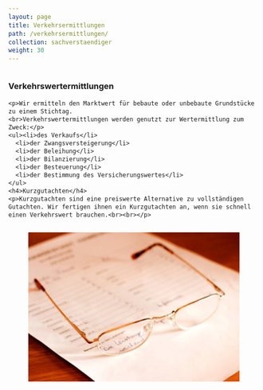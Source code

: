 ```yaml
---
layout: page
title: Verkehrsermittlungen
path: /verkehrsermittlungen/
collection: sachverstaendiger
weight: 30
---
```


<div class="content_box">

  <div class="column">
    <h3>Verkehrswertermittlungen</h3>

    <p>Wir ermitteln den Marktwert für bebaute oder unbebaute Grundstücke zu einem Stichtag.
    <br>Verkehrswertermittlungen werden genutzt zur Wertermittlung zum Zweck:</p>
    <ul><li>des Verkaufs</li>
      <li>der Zwangsversteigerung</li>
      <li>der Beleihung</li>
      <li>der Bilanzierung</li>
      <li>der Besteuerung</li>
      <li>der Bestimmung des Versicherungswertes</li>
    </ul>
    <h4>Kurzgutachten</h4>
    <p>Kurzgutachten sind eine preiswerte Alternative zu vollständigen Gutachten. Wir fertigen ihnen ein Kurzgutachten an, wenn sie schnell einen Verkehrswert brauchen.<br><br></p>
  </div>
  <figure class="column2">
    <img src="/assets//images/iStock_gutachten.jpg">
  </figure>
  <br class="clear">
</div>